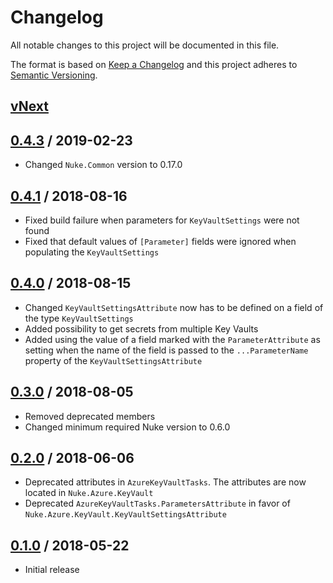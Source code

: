 # Changelog
All notable changes to this project will be documented in this file.

The format is based on [Keep a Changelog](http://keepachangelog.com/en/1.0.0/)
and this project adheres to [Semantic Versioning](http://semver.org/spec/v2.0.0.html).

## [vNext]

## [0.4.3] / 2019-02-23
- Changed `Nuke.Common` version to 0.17.0

## [0.4.1] / 2018-08-16
- Fixed build failure when parameters for `KeyVaultSettings` were not found
- Fixed that default values of `[Parameter]` fields were ignored when populating the `KeyVaultSettings`
 
## [0.4.0] / 2018-08-15
- Changed `KeyVaultSettingsAttribute` now has to be defined on a field of the type `KeyVaultSettings`
- Added possibility to get secrets from multiple Key Vaults
- Added using the value of a field marked with the `ParameterAttribute` as setting when the name of the field is passed to the `...ParameterName` property of the `KeyVaultSettingsAttribute`

## [0.3.0] / 2018-08-05
- Removed deprecated members
- Changed minimum required Nuke version to 0.6.0

## [0.2.0] / 2018-06-06
- Deprecated attributes in `AzureKeyVaultTasks`. The attributes are now located in `Nuke.Azure.KeyVault`
- Deprecated `AzureKeyVaultTasks.ParametersAttribute` in favor of `Nuke.Azure.KeyVault.KeyVaultSettingsAttribute`

## [0.1.0] / 2018-05-22
- Initial release

[vNext]: https://github.com/nuke-build/azure-keyvault/compare/0.4.3...HEAD
[0.4.3]: https://github.com/nuke-build/azure-keyvault/compare/0.4.1...0.4.3
[0.4.1]: https://github.com/nuke-build/azure-keyvault/compare/0.4.0...0.4.1
[0.4.0]: https://github.com/nuke-build/azure-keyvault/compare/0.3.0...0.4.0
[0.3.0]: https://github.com/nuke-build/azure-keyvault/compare/0.2.0...0.3.0
[0.2.0]: https://github.com/nuke-build/azure-keyvault/compare/0.1.0...0.2.0
[0.1.0]: https://github.com/nuke-build/azure-keyvault/tree/0.1.0

